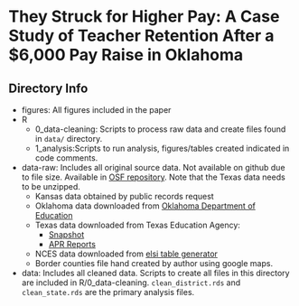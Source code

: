 # They Struck for Higher Pay: A Case Study of Teacher Retention After a \$6,000 Pay Raise in Oklahoma

## Directory Info
* figures: All figures included in the paper
* R 
  * 0_data-cleaning: Scripts to process raw data and create files found in `data/` directory. 
  * 1_analysis:Scripts to run analysis, figures/tables created indicated in code comments.
* data-raw: Includes all original source data. Not available on github due to file size. Available
in [OSF repository](https://osf.io/7f6ms/files/). Note that the Texas data needs to be 
unzipped. 
  * Kansas data obtained by public records request 
  * Oklahoma data downloaded from [Oklahoma Department of Education](http://sde.ok.gov/sde/documents/2018-01-02/certified-staff-salary-information)
  * Texas data downloaded from Texas Education Agency: 
    * [Snapshot](https://rptsvr1.tea.texas.gov/perfreport/snapshot/download.html)
    * [APR Reports](https://tea.texas.gov/Student_Testing_and_Accountability/Accountability/State_Accountability/Performance_Reporting/Texas_Academic_Performance_Reports)
  * NCES data downloaded from [elsi table generator](https://nces.ed.gov/ccd/elsi/tableGenerator.aspx)
  * Border counties file hand created by author using google maps. 
* data: Includes all cleaned data. Scripts to create all files in this directory are included 
in R/0_data-cleaning. `clean_district.rds` and `clean_state.rds` are the primary 
analysis files. 
